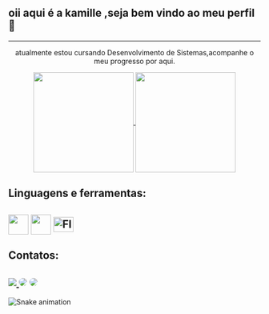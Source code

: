
## oii aqui é a kamille ,seja bem vindo ao meu perfil🌠

---
 <div align="center">
<p>atualmente estou cursando Desenvolvimento de Sistemas,acompanhe o meu progresso por aqui. <p/>
<a href="https://github.com/anuraghazra/github-readme-stats">
  <img height=200 align="center" src="https://github-readme-stats.vercel.app/api?username=KamiMilo&show_icons=true&theme=radical" />
</a>
<a href="https://github.com/anuraghazra/convoychat">
  <img height=200 align="center" src="https://github-readme-stats.vercel.app/api/top-langs/?username=anuraghazra&layout=donut&theme=radical" />
</a>
</div>
<div>
 <h2 >Linguagens e ferramentas: <h2>
<img align="center" height=40 src="https://cdn.jsdelivr.net/gh/devicons/devicon/icons/csharp/csharp-original.svg" />
<img align="center" height=40 src="https://cdn.jsdelivr.net/gh/devicons/devicon/icons/vscode/vscode-original.svg" />  
<img align="center" alt="FIGMA" height="30" width="40"src="https://cdn.jsdelivr.net/gh/devicons/devicon/icons/figma/figma-original.svg" />
</div>
   <div>
 <h2 >Contatos:<h2>
 <a href = "mailto:kamille.senai@gmail.com"><img src="https://img.shields.io/badge/-Gmail-%23333?style=for-the-badge&logo=gmail&logoColor=white" target="_blank"</a>
<a href="https://www.instagram.com/kamillemi7/" target="_blank"><img src="https://img.shields.io/badge/-Instagram-%23E4405F?style=for-the-badge&logo=instagram&logoColor=white" style="border-radius: 30px"></a>
   <a href="https://www.linkedin.com/in/kamille-milo-0a6155266" target="_blank"><img src="https://img.shields.io/badge/-LinkedIn-%230077B5?style=for-the-badge&logo=linkedin&logoColor=white" style="border-radius: 30px" target="_blank"></a> 
   </div>

 ![Snake animation](https://github.com/KamiMilo/KamiMilo/blob/output/github-contribution-grid-snake.svg)



